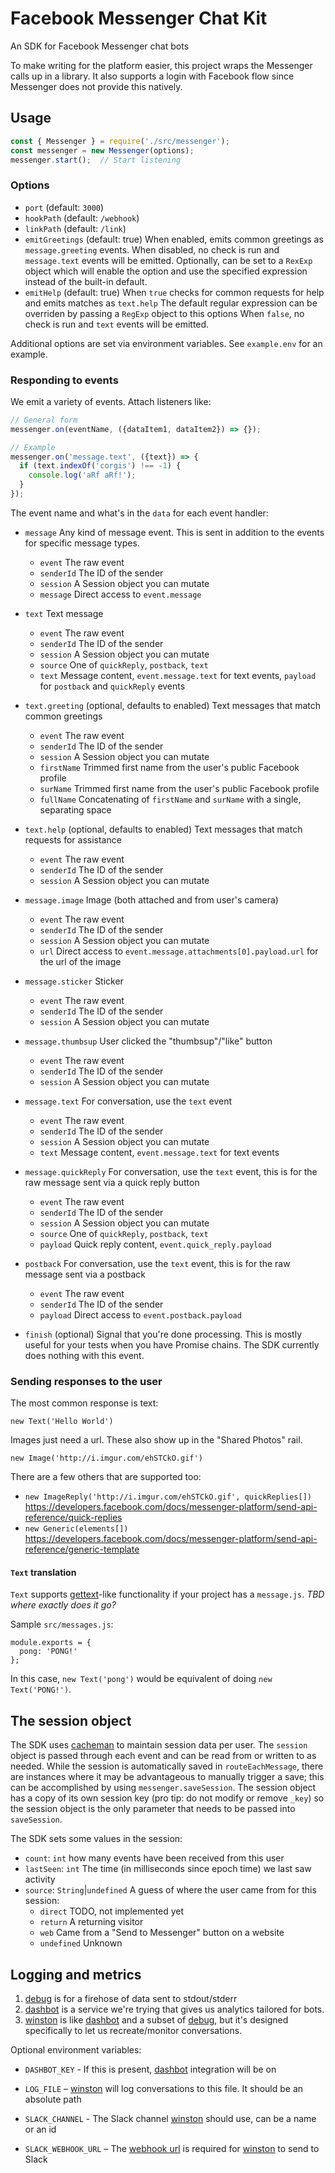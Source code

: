 Facebook Messenger Chat Kit
===========================

An SDK for Facebook Messenger chat bots

To make writing for the platform easier, this project wraps the Messenger calls
up in a library. It also supports a login with Facebook flow since Messenger
does not provide this natively.


Usage
-----

```javascript
const { Messenger } = require('./src/messenger');
const messenger = new Messenger(options);
messenger.start();  // Start listening
```

### Options

* `port` (default: `3000`)
* `hookPath` (default: `/webhook`)
* `linkPath` (default: `/link`)
* `emitGreetings` (default: true)
  When enabled, emits common greetings as `message.greeting` events.
  When disabled, no check is run and `message.text` events will be emitted.
  Optionally, can be set to a `RexExp` object which will enable the option and use the specified expression instead of the built-in default.
* `emitHelp` (default: true)
  When `true` checks for common requests for help and emits matches as `text.help`
  The default regular expression can be overriden by passing a `RegExp` object to this options
  When `false`, no check is run and `text` events will be emitted.

Additional options are set via environment variables. See `example.env` for an
example.

### Responding to events

We emit a variety of events. Attach listeners like:
```javascript
// General form
messenger.on(eventName, ({dataItem1, dataItem2}) => {});

// Example
messenger.on('message.text', ({text}) => {
  if (text.indexOf('corgis') !== -1) {
    console.log('aRf aRf!');
  }
});
```

The event name and what's in the `data` for each event handler:

* `message` Any kind of message event. This is sent in addition to the events for specific message types.
  * `event` The raw event
  * `senderId` The ID of the sender
  * `session` A Session object you can mutate
  * `message` Direct access to `event.message`
* `text` Text message
  * `event` The raw event
  * `senderId` The ID of the sender
  * `session` A Session object you can mutate
  * `source` One of `quickReply`, `postback`, `text`
  * `text` Message content, `event.message.text` for text events, `payload` for `postback` and `quickReply` events
* `text.greeting` (optional, defaults to enabled) Text messages that match common greetings
  * `event` The raw event
  * `senderId` The ID of the sender
  * `session` A Session object you can mutate
  * `firstName` Trimmed first name from the user's public Facebook profile
  * `surName` Trimmed first name from the user's public Facebook profile
  * `fullName` Concatenating of `firstName` and `surName` with a single, separating space
* `text.help` (optional, defaults to enabled) Text messages that match requests for assistance
  * `event` The raw event
  * `senderId` The ID of the sender
  * `session` A Session object you can mutate
* `message.image` Image (both attached and from user's camera)
  * `event` The raw event
  * `senderId` The ID of the sender
  * `session` A Session object you can mutate
  * `url` Direct access to `event.message.attachments[0].payload.url` for the url of the image
* `message.sticker` Sticker
  * `event` The raw event
  * `senderId` The ID of the sender
  * `session` A Session object you can mutate
* `message.thumbsup` User clicked the "thumbsup"/"like" button
  * `event` The raw event
  * `senderId` The ID of the sender
  * `session` A Session object you can mutate
* `message.text` For conversation, use the `text` event
  * `event` The raw event
  * `senderId` The ID of the sender
  * `session` A Session object you can mutate
  * `text` Message content, `event.message.text` for text events
* `message.quickReply` For conversation, use the `text` event, this is for the raw message sent via a quick reply button
  * `event` The raw event
  * `senderId` The ID of the sender
  * `session` A Session object you can mutate
  * `source` One of `quickReply`, `postback`, `text`
  * `payload` Quick reply content, `event.quick_reply.payload`
* `postback` For conversation, use the `text` event, this is for the raw message sent via a postback
  * `event` The raw event
  * `senderId` The ID of the sender
  * `payload` Direct access to `event.postback.payload`

* `finish` (optional) Signal that you're done processing. This is mostly useful
  for your tests when you have Promise chains. The SDK currently does nothing
  with this event.

  [postback]: https://developers.facebook.com/docs/messenger-platform/webhook-reference/postback-received


### Sending responses to the user

The most common response is text:

    new Text('Hello World')

Images just need a url. These also show up in the "Shared Photos" rail.

    new Image('http://i.imgur.com/ehSTCkO.gif')

There are a few others that are supported too:

* `new ImageReply('http://i.imgur.com/ehSTCkO.gif', quickReplies[])`
  https://developers.facebook.com/docs/messenger-platform/send-api-reference/quick-replies
* `new Generic(elements[])`
  https://developers.facebook.com/docs/messenger-platform/send-api-reference/generic-template


#### `Text` translation

`Text` supports [gettext]-like functionality if your project has a
`message.js`. _TBD where exactly does it go?_

Sample `src/messages.js`:

    module.exports = {
      pong: 'PONG!'
    };

In this case, `new Text('pong')` would be equivalent of doing `new Text('PONG!')`.

[gettext]: https://en.wikipedia.org/wiki/Gettext


The session object
------------------

The SDK uses [cacheman] to maintain session data per user. The `session` object is passed through each event
and can be read from or written to as needed. While the session is automatically saved in `routeEachMessage`,
there are instances where it may be advantageous to manually trigger a save; this can be accomplished by using
`messenger.saveSession`. The session object has a copy of its own session key (pro tip: do not modify or remove
  `_key`) so the session object is the only parameter that needs to be passed into `saveSession`.

[cacheman]: https://github.com/cayasso/cacheman

The SDK sets some values in the session:

* `count`: `int` how many events have been received from this user
* `lastSeen`: `int` The time (in milliseconds since epoch time) we last saw activity
* `source`: `String`|`undefined` A guess of where the user came from for this session:
  * `direct` TODO, not implemented yet
  * `return` A returning visitor
  * `web` Came from a "Send to Messenger" button on a website
  * `undefined` Unknown


Logging and metrics
-------------------

1. [debug] is for a firehose of data sent to stdout/stderr
2. [dashbot] is a service we're trying that gives us analytics tailored for bots.
3. [winston] is like [dashbot] and a subset of [debug], but it's designed
   specifically to let us recreate/monitor conversations.

Optional environment variables:
* `DASHBOT_KEY` - If this is present, [dashbot] integration will be on
* `LOG_FILE` – [winston] will log conversations to this file. It should be an absolute path
* `SLACK_CHANNEL` - The Slack channel [winston] should use, can be a name or an id
* `SLACK_WEBHOOK_URL` – The [webhook url] is required for [winston] to send to Slack

   [debug]: https://github.com/visionmedia/debug
   [dashbot]: https://www.dashbot.io/
   [winston]: https://github.com/winstonjs/winston
   [webhook url]: https://api.slack.com/incoming-webhooks
